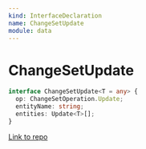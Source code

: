 ```yaml
---
kind: InterfaceDeclaration
name: ChangeSetUpdate
module: data
---
```


# ChangeSetUpdate

```ts
interface ChangeSetUpdate<T = any> {
  op: ChangeSetOperation.Update;
  entityName: string;
  entities: Update<T>[];
}
```

[Link to repo](https://github.com/ngrx/platform/blob/master/modules/data/src/actions/entity-cache-change-set.ts#L21-L25)
